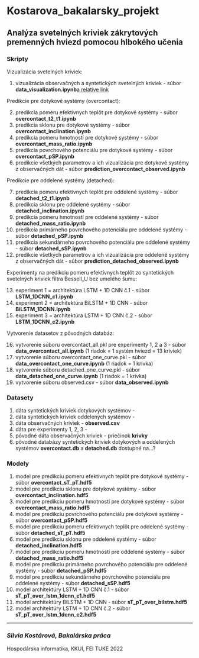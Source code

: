 # Kostarova_bakalarsky_projekt

## Analýza svetelných kriviek zákrytových premenných hviezd pomocou hlbokého učenia

### Skripty

Vizualizácia svetelných kriviek:
1. vizualizácia observačných a syntetických svetelných kriviek - súbor **data_visualization.ipynb**[a relative link](data_visualization.ipynb)

Predikcie pre dotykové systémy (overcontact):

2. predikcia pomeru efektívnych teplôt pre dotykové systémy - súbor **overcontact_t2_t1.ipynb** 
3. predikcia sklonu pre dotykové systémy - súbor **overcontact_inclination.ipynb**
4. predikcia pomeru hmotností pre dotykové systémy - súbor **overcontact_mass_ratio.ipynb**
5. predikcia povrchového potenciálu pre dotykové systémy - súbor **overcontact_pSP.ipynb**
6. predikcie všetkých parametrov a ich vizualizácia pre dotykové systémy z observačných dát - súbor **prediction_overcontact_observed.ipynb**

Predikcie pre oddelené systémy (detached):

7. predikcia pomeru efektívnych teplôt pre oddelené systémy - súbor **detached_t2_t1.ipynb**
8. predikcia sklonu pre oddelené systémy - súbor **detached_inclination.ipynb**
9. predikcia pomeru hmotností pre oddelené systémy - súbor **detached_mass_ratio.ipynb**
10. predikcia primárneho povrchového potenciálu pre oddelené systémy - súbor **detached_pSP.ipynb**
11. predikcia sekundárneho povrchového potenciálu pre oddelené systémy - súbor **detached_sSP.ipynb**
12. predikcie všetkých parametrov a ich vizualizácia pre oddelené systémy z observačných dát - súbor **prediction_detached_observed.ipynb**

Experimenty na predikciu pomeru efektívnych teplôt zo syntetických svetelných kriviek filtra Bessell_U bez umelého šumu:

13. experiment 1 = architektúra LSTM + 1D CNN č.1 - súbor **LSTM_1DCNN_c1.ipynb**
14. experiment 2 = architektúra BiLSTM + 1D CNN - súbor **BiLSTM_1DCNN.ipynb**
15. experiment 3 = architektúra LSTM + 1D CNN č.2 - súbor **LSTM_1DCNN_c2.ipynb**

Vytvorenie datasetov z pôvodných databáz:

16. vytvorenie súboru overcontact_all.pkl pre experimenty 1, 2 a 3 - súbor **data_overcontact_all.ipynb** (1 riadok = 1 systém hviezd = 13 kriviek)
17. vytvorenie súboru overcontact_one_curve.pkl - súbor **data_overcontact_one_curve.ipynb** (1 riadok = 1 krivka)
18. vytvorenie súboru detached_one_curve.pkl - súbor **data_detached_one_curve.ipynb** (1 riadok = 1 krivka)
19. vytvorenie súboru observed.csv - súbor **data_observed.ipynb**

### Datasety

1. dáta syntetických kriviek dotykových systémov - 
2. dáta syntetických kriviek oddelených systémov -
3. dáta observačných kriviek - **observed.csv**
4. dáta pre experimenty 1, 2, 3 - 
5. pôvodné dáta observačných kriviek - priečinok **krivky**
6. pôvodné databázy syntetických kriviek dotykových a oddelených systémov **overcontact.db** a **detached.db** dostupné na...?


### Modely

1. model pre predikciu pomeru efektívnych teplôt pre dotykové systémy - súbor **overcontact_sT_pT.hdf5** 
2. model pre predikciu sklonu pre dotykové systémy - súbor **overcontact_inclination.hdf5**
3. model pre predikciu pomeru hmotností pre dotykové systémy - súbor **overcontact_mass_ratio.hdf5**
4. model pre predikciu povrchového potenciálu pre dotykové systémy - súbor **overcontact_pSP.hdf5**
5. model pre predikciu pomeru efektívnych teplôt pre oddelené systémy - súbor **detached_sT_pT.hdf5**
6. model pre predikciu sklonu pre oddelené systémy - súbor **detached_inclination.hdf5**
7. model pre predikciu pomeru hmotností pre oddelené systémy - súbor **detached_mass_ratio.hdf5**
8. model pre predikciu primárneho povrchového potenciálu pre oddelené systémy - súbor **detached_pSP.hdf5**
9. model pre predikciu sekundárneho povrchového potenciálu pre oddelené systémy - súbor **detached_sSP.hdf5**
10. model architektúry LSTM + 1D CNN č.1 - súbor **sT_pT_over_lstm_1dcnn_c1.hdf5**
11. model architektúry BiLSTM + 1D CNN - súbor **sT_pT_over_bilstm.hdf5**
12. model architektúry LSTM + 1D CNN č.2 - súbor **sT_pT_over_lstm_1dcnn_c2.hdf5**

---
### *Silvia Kostárová, Bakalárska práca* 

Hospodárska informatika, KKUI, FEI TUKE 2022
